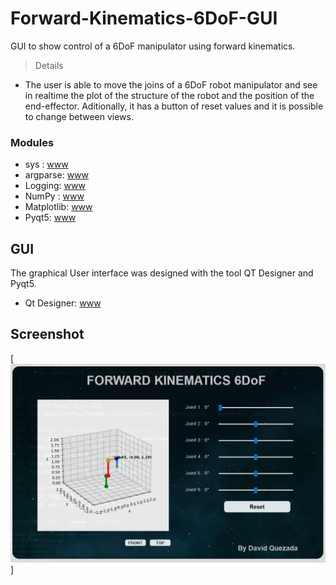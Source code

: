 # Forward-Kinematics-6DoF-GUI
GUI to show control of a 6DoF manipulator using forward kinematics.

 >Details  
 - The user is able to move the joins of a 6DoF robot manipulator and see in realtime the plot of the structure of the robot and the position of the end-effector. Aditionally, it has a button of reset values and it is possible to change between views.


### Modules
 - sys : [www](https://docs.python.org/3.9/library/sys.html)
 - argparse: [www](https://docs.python.org/3.9/library/argparse.html)
 - Logging: [www](https://docs.python.org/3/howto/logging.html)
 - NumPy : [www](https://numpy.org/doc/stable/)
 - Matplotlib: [www](https://matplotlib.org/stable/index.html)
 - Pyqt5: [www](https://pypi.org/project/pyqt5-tools/)

## GUI
The graphical User interface was designed with the tool QT Designer and Pyqt5.
 - Qt Designer: [www](https://doc.qt.io/qt-6/qtdesigner-manual.html)


## Screenshot
[![Main Menu](gui/Screenshot.png)]